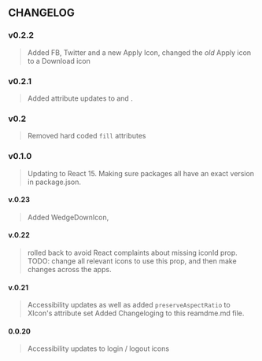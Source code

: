 ## CHANGELOG

### v0.2.2
> Added FB, Twitter and a new Apply Icon, changed the _old_ Apply icon to a Download icon

### v0.2.1
> Added attribute updates to <ApplyIcon> and <ResetIcon>.

### v0.2
> Removed hard coded `fill` attributes

### v0.1.0
> Updating to React 15.
> Making sure packages all have an exact version in package.json.

#### v.0.23
> Added WedgeDownIcon,

#### v.0.22
> rolled back to avoid React complaints about missing iconId prop.
> TODO: change all relevant icons to use this prop, and then make changes across the apps.

#### v.0.21
> Accessibility updates as well as added `preserveAspectRatio` to XIcon's attribute set
> Added Changeloging to this reamdme.md file.

#### 0.0.20
> Accessibility updates to login / logout icons
